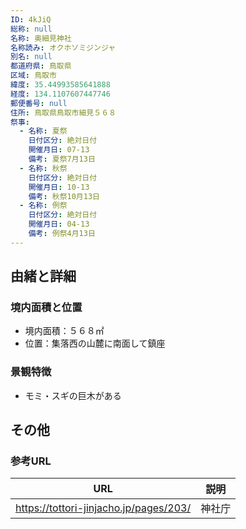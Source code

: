```yaml
---
ID: 4kJiQ
総称: null
名称: 奥細見神社
名称読み: オクホソミジンジャ
別名: null
都道府県: 鳥取県
区域: 鳥取市
緯度: 35.44993585641888
経度: 134.1107607447746
郵便番号: null
住所: 鳥取県鳥取市細見５６８
祭事:
  - 名称: 夏祭
    日付区分: 絶対日付
    開催月日: 07-13
    備考: 夏祭7月13日
  - 名称: 秋祭
    日付区分: 絶対日付
    開催月日: 10-13
    備考: 秋祭10月13日
  - 名称: 例祭
    日付区分: 絶対日付
    開催月日: 04-13
    備考: 例祭4月13日
---
```


## 由緒と詳細

### 境内面積と位置

- 境内面積：５６８㎡
- 位置：集落西の山麓に南面して鎮座

### 景観特徴

- モミ・スギの巨木がある

## その他

### 参考URL

| URL                                    | 説明   |
| -------------------------------------- | ------ |
| https://tottori-jinjacho.jp/pages/203/ | 神社庁 |
